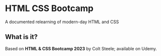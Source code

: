 # HTML CSS Bootcamp
A documented relearning of modern-day HTML and CSS

## What is it?
Based on <b>HTML & CSS Bootcamp 2023</b> by Colt Steele; available on Udemy.
